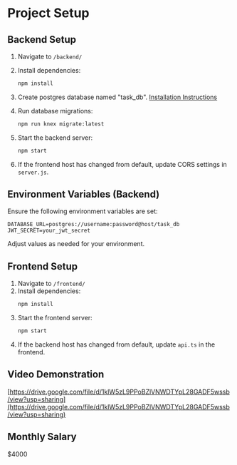 # Project Setup

## Backend Setup
1. Navigate to `/backend/`
2. Install dependencies:  
   ```sh
   npm install
   ```
3. Create postgres database named "task_db". [Installation Instructions](https://www.postgresql.org/docs/current/tutorial-install.html)

4. Run database migrations:  
   ```sh
   npm run knex migrate:latest
   ```
5. Start the backend server:  
   ```sh
   npm start
   ```
6. If the frontend host has changed from default, update CORS settings in `server.js`.

## Environment Variables (Backend)
Ensure the following environment variables are set:

```env
DATABASE_URL=postgres://username:password@host/task_db
JWT_SECRET=your_jwt_secret
```

Adjust values as needed for your environment.

## Frontend Setup
1. Navigate to `/frontend/`
2. Install dependencies:  
   ```sh
   npm install
   ```
3. Start the frontend server:  
   ```sh
   npm start
   ```
4. If the backend host has changed from default, update `api.ts` in the frontend.

## Video Demonstration
[https://drive.google.com/file/d/1klW5zL9PPoBZlVNWDTYpL28GADF5wssb/view?usp=sharing](https://drive.google.com/file/d/1klW5zL9PPoBZlVNWDTYpL28GADF5wssb/view?usp=sharing)


## Monthly Salary
$4000